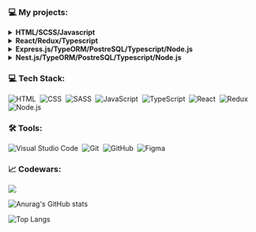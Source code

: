 ### 💻   My projects:

<details><summary><b> HTML/SCSS/Javascript </b></summary>
  <ul>
     <li><a href="https://olegkrasilev.github.io/landing-page-1">Click here!</a></li>
  </ul>
</details>

<details><summary><b>React/Redux/Typescript</b></summary>
  <ul>
     <li><a href="https://github.com/olegkrasilev/react-todo-app">Click here!</a></li>
  </ul>
</details>  

<details><summary><b>Express.js/TypeORM/PostreSQL/Typescript/Node.js</b></summary>
  <ul>
     <li><a href="https://github.com/olegkrasilev/iTechArt-studentsLab-express">Click here!</a></li>
  </ul>
</details>  

<details><summary><b>Nest.js/TypeORM/PostreSQL/Typescript/Node.js</b></summary>
  <ul>
     <li><a href="https://github.com/olegkrasilev/iTechArt-studentsLab-nestjs">Click here!</a></li>
  </ul>
</details>  

### 💻 Tech Stack:

![HTML](https://img.shields.io/badge/HTML5-E34F26?style=for-the-badge&logo=html5&logoColor=white)&nbsp;
![CSS](https://img.shields.io/badge/CSS3-1572B6?style=for-the-badge&logo=css3&logoColor=white)&nbsp;
![SASS](https://img.shields.io/badge/Sass-CC6699?style=for-the-badge&logo=sass&logoColor=white)&nbsp;
![JavaScript](https://img.shields.io/badge/JavaScript-323330?style=for-the-badge&logo=javascript&logoColor=F7DF1E)&nbsp;
![TypeScript](https://img.shields.io/badge/TypeScript-007ACC?style=for-the-badge&logo=typescript&logoColor=white)&nbsp;
![React](https://img.shields.io/badge/React-20232A?style=for-the-badge&logo=react&logoColor=61DAFB)&nbsp;
![Redux](https://img.shields.io/badge/Redux-593D88?style=for-the-badge&logo=redux&logoColor=white)&nbsp;
![Node.js](https://img.shields.io/badge/Node.js-339933?style=for-the-badge&logo=nodedotjs&logoColor=white)&nbsp;

### 🛠 Tools:

![Visual Studio Code](https://img.shields.io/badge/Visual_Studio_Code-0078D4?style=for-the-badge&logo=visual%20studio%20code&logoColor=white)&nbsp;
![Git](https://img.shields.io/badge/GIT-E44C30?style=for-the-badge&logo=git&logoColor=white)&nbsp;
![GitHub](https://img.shields.io/badge/GitHub-100000?style=for-the-badge&logo=github&logoColor=white)&nbsp;
![Figma](https://img.shields.io/badge/Figma-F24E1E?style=for-the-badge&logo=figma&logoColor=white)&nbsp;

### 📈 Codewars:
<img src='https://www.codewars.com/users/olegkrasilev/badges/large'>

![Anurag's GitHub stats](https://github-readme-stats.vercel.app/api?username=olegkrasilev)

![Top Langs](https://github-readme-stats.vercel.app/api/top-langs/?username=olegkrasilev&layout=compact)
